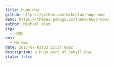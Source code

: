 ```yaml
---
title: Hugo Now
github: https://github.com/mikeblum/hugo-now
demo: https://themes.gohugo.io/theme/hugo-now/
author: Michael Blum
ssg:
  - Hugo
cms:
  - No Cms
date: 2017-07-02T23:22:27.000Z
description: a Hugo port of Jekyll Now
stale: false
---
```

